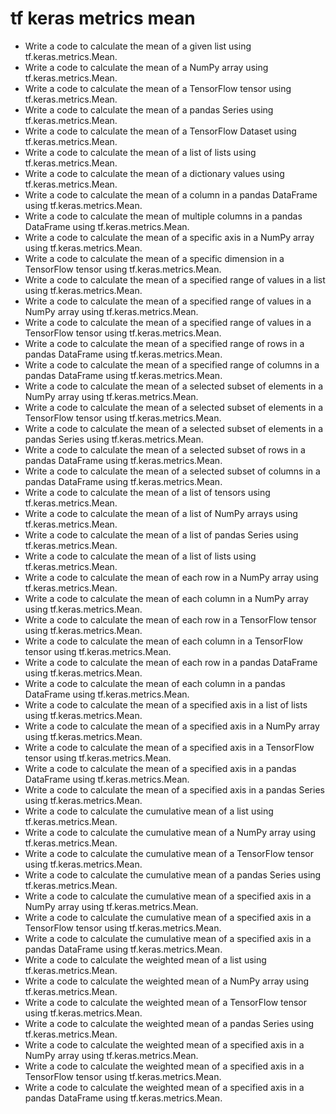 # tf keras metrics mean

- Write a code to calculate the mean of a given list using tf.keras.metrics.Mean.
- Write a code to calculate the mean of a NumPy array using tf.keras.metrics.Mean.
- Write a code to calculate the mean of a TensorFlow tensor using tf.keras.metrics.Mean.
- Write a code to calculate the mean of a pandas Series using tf.keras.metrics.Mean.
- Write a code to calculate the mean of a TensorFlow Dataset using tf.keras.metrics.Mean.
- Write a code to calculate the mean of a list of lists using tf.keras.metrics.Mean.
- Write a code to calculate the mean of a dictionary values using tf.keras.metrics.Mean.
- Write a code to calculate the mean of a column in a pandas DataFrame using tf.keras.metrics.Mean.
- Write a code to calculate the mean of multiple columns in a pandas DataFrame using tf.keras.metrics.Mean.
- Write a code to calculate the mean of a specific axis in a NumPy array using tf.keras.metrics.Mean.
- Write a code to calculate the mean of a specific dimension in a TensorFlow tensor using tf.keras.metrics.Mean.
- Write a code to calculate the mean of a specified range of values in a list using tf.keras.metrics.Mean.
- Write a code to calculate the mean of a specified range of values in a NumPy array using tf.keras.metrics.Mean.
- Write a code to calculate the mean of a specified range of values in a TensorFlow tensor using tf.keras.metrics.Mean.
- Write a code to calculate the mean of a specified range of rows in a pandas DataFrame using tf.keras.metrics.Mean.
- Write a code to calculate the mean of a specified range of columns in a pandas DataFrame using tf.keras.metrics.Mean.
- Write a code to calculate the mean of a selected subset of elements in a NumPy array using tf.keras.metrics.Mean.
- Write a code to calculate the mean of a selected subset of elements in a TensorFlow tensor using tf.keras.metrics.Mean.
- Write a code to calculate the mean of a selected subset of elements in a pandas Series using tf.keras.metrics.Mean.
- Write a code to calculate the mean of a selected subset of rows in a pandas DataFrame using tf.keras.metrics.Mean.
- Write a code to calculate the mean of a selected subset of columns in a pandas DataFrame using tf.keras.metrics.Mean.
- Write a code to calculate the mean of a list of tensors using tf.keras.metrics.Mean.
- Write a code to calculate the mean of a list of NumPy arrays using tf.keras.metrics.Mean.
- Write a code to calculate the mean of a list of pandas Series using tf.keras.metrics.Mean.
- Write a code to calculate the mean of a list of lists using tf.keras.metrics.Mean.
- Write a code to calculate the mean of each row in a NumPy array using tf.keras.metrics.Mean.
- Write a code to calculate the mean of each column in a NumPy array using tf.keras.metrics.Mean.
- Write a code to calculate the mean of each row in a TensorFlow tensor using tf.keras.metrics.Mean.
- Write a code to calculate the mean of each column in a TensorFlow tensor using tf.keras.metrics.Mean.
- Write a code to calculate the mean of each row in a pandas DataFrame using tf.keras.metrics.Mean.
- Write a code to calculate the mean of each column in a pandas DataFrame using tf.keras.metrics.Mean.
- Write a code to calculate the mean of a specified axis in a list of lists using tf.keras.metrics.Mean.
- Write a code to calculate the mean of a specified axis in a NumPy array using tf.keras.metrics.Mean.
- Write a code to calculate the mean of a specified axis in a TensorFlow tensor using tf.keras.metrics.Mean.
- Write a code to calculate the mean of a specified axis in a pandas DataFrame using tf.keras.metrics.Mean.
- Write a code to calculate the mean of a specified axis in a pandas Series using tf.keras.metrics.Mean.
- Write a code to calculate the cumulative mean of a list using tf.keras.metrics.Mean.
- Write a code to calculate the cumulative mean of a NumPy array using tf.keras.metrics.Mean.
- Write a code to calculate the cumulative mean of a TensorFlow tensor using tf.keras.metrics.Mean.
- Write a code to calculate the cumulative mean of a pandas Series using tf.keras.metrics.Mean.
- Write a code to calculate the cumulative mean of a specified axis in a NumPy array using tf.keras.metrics.Mean.
- Write a code to calculate the cumulative mean of a specified axis in a TensorFlow tensor using tf.keras.metrics.Mean.
- Write a code to calculate the cumulative mean of a specified axis in a pandas DataFrame using tf.keras.metrics.Mean.
- Write a code to calculate the weighted mean of a list using tf.keras.metrics.Mean.
- Write a code to calculate the weighted mean of a NumPy array using tf.keras.metrics.Mean.
- Write a code to calculate the weighted mean of a TensorFlow tensor using tf.keras.metrics.Mean.
- Write a code to calculate the weighted mean of a pandas Series using tf.keras.metrics.Mean.
- Write a code to calculate the weighted mean of a specified axis in a NumPy array using tf.keras.metrics.Mean.
- Write a code to calculate the weighted mean of a specified axis in a TensorFlow tensor using tf.keras.metrics.Mean.
- Write a code to calculate the weighted mean of a specified axis in a pandas DataFrame using tf.keras.metrics.Mean.